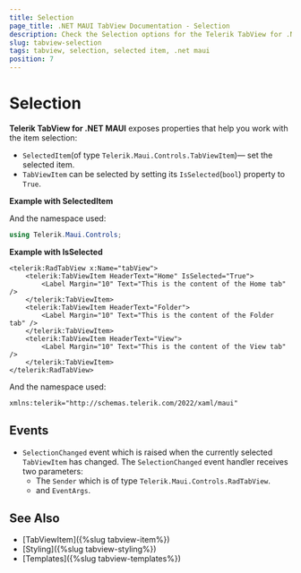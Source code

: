 ```yaml
---
title: Selection
page_title: .NET MAUI TabView Documentation - Selection
description: Check the Selection options for the Telerik TabView for .NET MAUI control.
slug: tabview-selection
tags: tabview, selection, selected item, .net maui
position: 7
---
```


# Selection

**Telerik TabView for .NET MAUI** exposes properties that help you work with the item selection: 

* `SelectedItem`(of type `Telerik.Maui.Controls.TabViewItem`)&mdash; set the selected item.
* `TabViewItem` can be selected by setting its `IsSelected`(`bool`) property to `True`.

**Example with SelectedItem**

<snippet id='tabview-features-selection-csharp'/>

And the namespace used:

```C#
using Telerik.Maui.Controls;
```

**Example with IsSelected**

```XAML
<telerik:RadTabView x:Name="tabView">
    <telerik:TabViewItem HeaderText="Home" IsSelected="True">
        <Label Margin="10" Text="This is the content of the Home tab" />
    </telerik:TabViewItem>
    <telerik:TabViewItem HeaderText="Folder">
        <Label Margin="10" Text="This is the content of the Folder tab" />
    </telerik:TabViewItem>
    <telerik:TabViewItem HeaderText="View">
        <Label Margin="10" Text="This is the content of the View tab" />
    </telerik:TabViewItem>
</telerik:RadTabView>
```

And the namespace used:

 ```XAML
xmlns:telerik="http://schemas.telerik.com/2022/xaml/maui" 
 ```

## Events

* `SelectionChanged` event which is raised when the currently selected `TabViewItem` has changed. The `SelectionChanged` event handler receives two parameters: 
	* The `Sender` which is of type `Telerik.Maui.Controls.RadTabView`.
	* and `EventArgs`.

## See Also

- [TabViewItem]({%slug tabview-item%})
- [Styling]({%slug tabview-styling%})
- [Templates]({%slug tabview-templates%})
